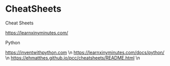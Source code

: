 # CheatSheets
Cheat Sheets



https://learnxinyminutes.com/

Python

https://inventwithpython.com \n
https://learnxinyminutes.com/docs/python/ \n
https://ehmatthes.github.io/pcc/cheatsheets/README.html \n


